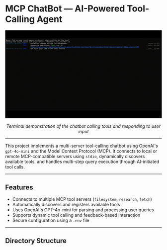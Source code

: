 # MCP ChatBot — AI-Powered Tool-Calling Agent

<div align="center">
  <img src="assets/demo.gif" alt="MCP ChatBot demo" width="700"/>
  <p><em>Terminal demonstration of the chatbot calling tools and responding to user input</em></p>
</div>

---

This project implements a multi-server tool-calling chatbot using OpenAI's `gpt-4o-mini` and the Model Context Protocol (MCP). It connects to local or remote MCP-compatible servers using `stdio`, dynamically discovers available tools, and handles multi-step query execution through AI-initiated tool calls.

---

## Features

- Connects to multiple MCP tool servers (`filesystem`, `research`, `fetch`)
- Automatically discovers and registers available tools
- Uses OpenAI's GPT-4o-mini for parsing and processing user queries
- Supports dynamic tool calling and feedback-based interaction
- Secure configuration using a `.env` file

---

## Directory Structure

